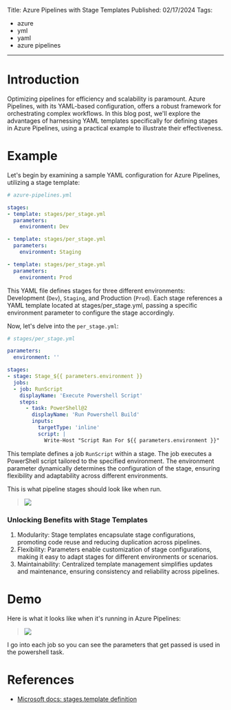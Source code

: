 Title: Azure Pipelines with Stage Templates
Published: 02/17/2024
Tags: 
- azure
- yml
- yaml
- azure pipelines

---

# Introduction

Optimizing pipelines for efficiency and scalability is paramount. Azure Pipelines, with its YAML-based configuration, offers a robust framework for orchestrating complex workflows. In this blog post, we'll explore the advantages of harnessing YAML templates specifically for defining stages in Azure Pipelines, using a practical example to illustrate their effectiveness.

# Example

Let's begin by examining a sample YAML configuration for Azure Pipelines, utilizing a stage template:

```yaml
# azure-pipelines.yml

stages:
- template: stages/per_stage.yml  
  parameters:
    environment: Dev

- template: stages/per_stage.yml  
  parameters:
    environment: Staging

- template: stages/per_stage.yml  
  parameters:
    environment: Prod
```

This YAML file defines stages for three different environments: Development (`Dev`), `Staging`, and Production (`Prod`). Each stage references a YAML template located at stages/per_stage.yml, passing a specific environment parameter to configure the stage accordingly.

Now, let's delve into the `per_stage.yml`:

```yaml
# stages/per_stage.yml

parameters:
  environment: ''

stages:
- stage: Stage_${{ parameters.environment }}
  jobs:
  - job: RunScript
    displayName: 'Execute Powershell Script'
    steps:
      - task: PowerShell@2
        displayName: 'Run Powershell Build'
        inputs:
          targetType: 'inline'
          script: |
            Write-Host "Script Ran For ${{ parameters.environment }}"
```

This template defines a job `RunScript` within a stage. The job executes a PowerShell script tailored to the specified environment. The environment parameter dynamically determines the configuration of the stage, ensuring flexibility and adaptability across different environments.

This is what pipeline stages should look like when run.

> <img src="/posts/images/azure-stage-template.png" style="max-width: 100%">

### Unlocking Benefits with Stage Templates

1. Modularity: Stage templates encapsulate stage configurations, promoting code reuse and reducing duplication across pipelines.
2. Flexibility: Parameters enable customization of stage configurations, making it easy to adapt stages for different environments or scenarios.
3. Maintainability: Centralized template management simplifies updates and maintenance, ensuring consistency and reliability across pipelines.

# Demo

Here is what it looks like when it's running in Azure Pipelines:

> <img src="/posts/images/azure-stage-template.gif" style="max-width: 100%">

I go into each job so you can see the parameters that get passed is used in the powershell task.

# References

- [Microsoft docs: stages.template definition](https://learn.microsoft.com/en-us/azure/devops/pipelines/yaml-schema/stages-template?view=azure-pipelines)